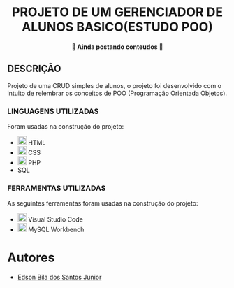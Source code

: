 <h1 align="center">PROJETO DE UM GERENCIADOR DE ALUNOS BASICO(ESTUDO POO)</h1>
<h4 align="center"> 
	🚧  Ainda postando conteudos 🚧
</h4>
<h2>DESCRIÇÃO</h2>
<p>Projeto de uma CRUD simples de alunos, o projeto foi desenvolvido com o intuito de relembrar os conceitos de POO (Programação Orientada  Objetos).</p>

<h3>LINGUAGENS UTILIZADAS</h3>
<p>Foram usadas na construção do projeto:</p>
<ul>
	<li><img src="https://cdn.jsdelivr.net/gh/devicons/devicon/icons/html5/html5-original.svg" width="20" height="20"/> HTML</li>
  <li><img src="https://cdn.jsdelivr.net/gh/devicons/devicon/icons/css3/css3-original.svg" width="20" height="20"/> CSS</li>
  <li><img src="https://cdn.jsdelivr.net/gh/devicons/devicon/icons/php/php-original.svg" width="20" height="20"/> PHP</li>
   <li>SQL</li>
</ul>
<h3>FERRAMENTAS UTILIZADAS</h3>
<p>As seguintes ferramentas foram usadas na construção do projeto:</p>
<ul>
	<li><img src="https://cdn.jsdelivr.net/gh/devicons/devicon/icons/vscode/vscode-original.svg" width="20" height="20"/> Visual Studio Code</li>
  <li><img src="https://cdn.jsdelivr.net/gh/devicons/devicon/icons/mysql/mysql-original.svg" width="20" height="20"/> MySQL Workbench</li>
</ul>	
<h1>Autores</h1>

- [Edson Bila dos Santos Junior](https://www.github.com/EdsonBila)

